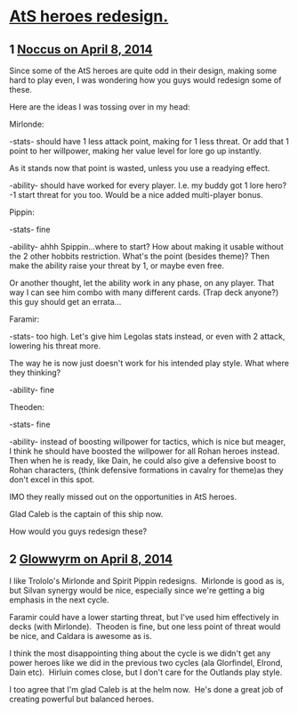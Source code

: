 # [AtS heroes redesign.](https://community.fantasyflightgames.com/topic/103421-ats-heroes-redesign/)

## 1 [Noccus on April 8, 2014](https://community.fantasyflightgames.com/topic/103421-ats-heroes-redesign/?do=findComment&comment=1041855)

Since some of the AtS heroes are quite odd in their design, making some hard to play even, I was wondering how you guys would redesign some of these.

Here are the ideas I was tossing over in my head:

Mirlonde:

-stats- should have 1 less attack point, making for 1 less threat. Or add that 1 point to her willpower, making her value level for lore go up instantly.

As it stands now that point is wasted, unless you use a readying effect.

-ability- should have worked for every player. I.e. my buddy got 1 lore hero? -1 start threat for you too. Would be a nice added multi-player bonus.

Pippin:

-stats- fine

-ability- ahhh Spippin...where to start? How about making it usable without the 2 other hobbits restriction. What's the point (besides theme)? Then make the ability raise your threat by 1, or maybe even free.

Or another thought, let the ability work in any phase, on any player. That way I can see him combo with many different cards. (Trap deck anyone?) this guy should get an errata...

Faramir:

-stats- too high. Let's give him Legolas stats instead, or even with 2 attack, lowering his threat more.

The way he is now just doesn't work for his intended play style. What where they thinking?

-ability- fine

Theoden:

-stats- fine

-ability- instead of boosting willpower for tactics, which is nice but meager, I think he should have boosted the willpower for all Rohan heroes instead. Then when he is ready, like Dain, he could also give a defensive boost to Rohan characters, (think defensive formations in cavalry for theme)as they don't excel in this spot.

IMO they really missed out on the opportunities in AtS heroes.

Glad Caleb is the captain of this ship now.

How would you guys redesign these?

## 2 [Glowwyrm on April 8, 2014](https://community.fantasyflightgames.com/topic/103421-ats-heroes-redesign/?do=findComment&comment=1042189)

I like Trololo's Mirlonde and Spirit Pippin redesigns.  Mirlonde is good as is, but Silvan synergy would be nice, especially since we're getting a big emphasis in the next cycle.

Faramir could have a lower starting threat, but I've used him effectively in decks (with Mirlonde).  Theoden is fine, but one less point of threat would be nice, and Caldara is awesome as is.

I think the most disappointing thing about the cycle is we didn't get any power heroes like we did in the previous two cycles (ala Glorfindel, Elrond, Dain etc).  Hirluin comes close, but I don't care for the Outlands play style. 

I too agree that I'm glad Caleb is at the helm now.  He's done a great job of creating powerful but balanced heroes.

